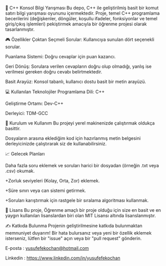 

🧠 C++ Konsol Bilgi Yarışması
Bu depo, C++ ile geliştirilmiş basit bir komut satırı bilgi yarışması oyununu içermektedir. Proje, temel C++ programlama becerilerini (değişkenler, döngüler, koşullu ifadeler, fonksiyonlar ve temel giriş/çıkış işlemleri) pekiştirmek amacıyla bir öğrenme projesi olarak tasarlanmıştır.



🎮 Özellikler
Çoktan Seçmeli Sorular: Kullanıcıya sunulan dört seçenekli sorular.

Puanlama Sistemi: Doğru cevaplar için puan kazancı.

Geri Dönüş: Sorulara verilen cevapların doğru olup olmadığı, yanlış ise verilmesi gereken doğru cevabı belirtmektedir.

Basit Arayüz: Konsol tabanlı, kullanıcı dostu basit bir metin arayüzü.



💻 Kullanılan Teknolojiler
Programlama Dili: C++

Geliştirme Ortamı: Dev-C++

Derleyici: TDM-GCC



🚀 Kurulum ve Kullanım
Bu projeyi yerel makinenizde çalıştırmak oldukça basittir.

Dosyaların arasına eklediğim kod için hazırlanmış metin belgesini derleyicinizde çalıştırarak siz de kullanabilirsiniz.



📈 Gelecek Planları

Daha fazla soru eklemek ve soruları harici bir dosyadan (örneğin .txt veya .csv) okumak.

+Zorluk seviyeleri (Kolay, Orta, Zor) eklemek.

+Süre sınırı veya can sistemi getirmek.

+Soruları karıştırmak için rastgele bir sıralama algoritması kullanmak.


📄 Lisans
Bu proje, Öğrenme amaçlı bir proje olduğu için size en basit ve en yaygın kullanılan lisanslardan biri olan MIT Lisansı altında lisanslanmıştır. 

✍️ Katkıda Bulunma
Projenin geliştirilmesine katkıda bulunmaktan memnuniyet duyarım! Bir hata bulursanız veya yeni bir özellik eklemek isterseniz, lütfen bir "issue" açın veya bir "pull request" gönderin.


 E-posta : yusufefekochan@hotmail.com

 Linkedin : https://www.linkedin.com/in/yusufefekochan
